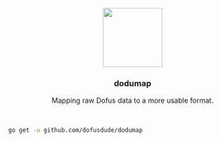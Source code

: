 <p align="center">
  <img src="https://docs.dofusdu.de/dofus2/logo_cropped.png" width="120">
  <h3 align="center">dodumap</h3>
  <p align="center">Mapping raw Dofus data to a more usable format.</p>
  <p align="center"><a href="https://goreportcard.com/report/github.com/dofusdude/dodumap"><img src="https://goreportcard.com/badge/github.com/dofusdude/dodumap" alt=""></a> <a href="https://godoc.org/github.com/dofusdude/dodumap"><img src="https://godoc.org/github.com/dofusdude/dodumap?status.svg" alt=""></a> <a href="https://github.com/dofusdude/dodumap/actions/workflows/tests.yml"><img src="https://github.com/dofusdude/dodumap/actions/workflows/tests.yml/badge.svg" alt=""></a>
  </p>
</p>


```bash
go get -u github.com/dofusdude/dodumap
```
